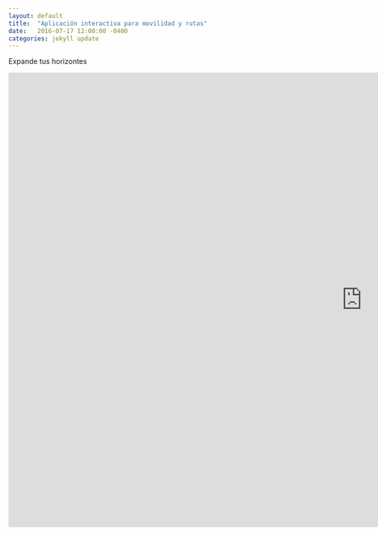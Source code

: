 ```yaml
---
layout: default
title:  "Aplicación interactiva para movilidad y rutas"
date:   2016-07-17 12:00:00 -0400
categories: jekyll update
---
```

Expande tus horizontes

<iframe src="https://zenitmapas.github.io/maps/Ciclovias.html" style="border: none; width: 1400px; height: 900px"></iframe>



